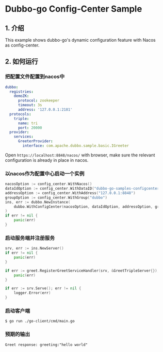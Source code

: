 # Dubbo-go Config-Center Sample

## 1. 介绍

This example shows dubbo-go's dynamic configuration feature with Nacos as config-center.

## 2. 如何运行

### 把配置文件配置到nacos中

```yaml
dubbo:
  registries:
    demoZK:
      protocol: zookeeper
      timeout: 3s
      address: '127.0.0.1:2181'
  protocols:
    triple:
      name: tri
      port: 20000
  provider:
    services:
      GreeterProvider:
        interface: com.apache.dubbo.sample.basic.IGreeter
```

Open `https://localhost:8848/nacos/` with browser, make sure the relevant configuration is already in place in nacos.

### 以nacos作为配置中心启动一个实例

```go
nacosOption := config_center.WithNacos()
dataIdOption := config_center.WithDataID("dubbo-go-samples-configcenter-nacos-server")
addressOption := config_center.WithAddress("127.0.0.1:8848")
groupOption := config_center.WithGroup("dubbo")
ins, err := dubbo.NewInstance(
    dubbo.WithConfigCenter(nacosOption, dataIdOption, addressOption, groupOption),
)
if err != nil {
    panic(err)
}
```

### 启动服务端并注册服务

```go
srv, err := ins.NewServer()
if err != nil {
    panic(err)
}

if err := greet.RegisterGreetServiceHandler(srv, &GreetTripleServer{}); err != nil {
    panic(err)
}

if err := srv.Serve(); err != nil {
    logger.Error(err)
}
```

### 启动客户端
```shell
$ go run ./go-client/cmd/main.go
```

### 预期的输出
```
Greet response: greeting:"hello world"
```